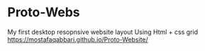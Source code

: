 # Proto-Webs
My first desktop resopnsive website layout 
Using Html + css grid 
https://mostafaqabbari.github.io/Proto-Website/
